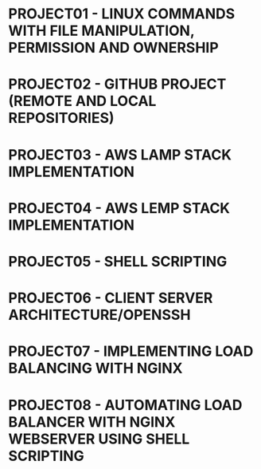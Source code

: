 # **PROJECT01** - LINUX COMMANDS WITH FILE MANIPULATION, PERMISSION AND OWNERSHIP
# **PROJECT02** - GITHUB PROJECT (REMOTE AND LOCAL REPOSITORIES)
# **PROJECT03** - AWS LAMP STACK IMPLEMENTATION
# **PROJECT04** - AWS LEMP STACK IMPLEMENTATION
# **PROJECT05** - SHELL SCRIPTING
# **PROJECT06** - CLIENT SERVER ARCHITECTURE/OPENSSH
# **PROJECT07** - IMPLEMENTING LOAD BALANCING WITH NGINX
# **PROJECT08** - AUTOMATING LOAD BALANCER WITH NGINX WEBSERVER USING SHELL SCRIPTING